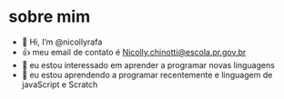  # sobre mim 
- 👋 Hi, I’m @nicollyrafa
-  :+1:  meu email de contato é Nicolly.chinotti@escola.pr.gov.br
- 👀 eu estou interessado em aprender a programar novas linguagens
- 🌱 eu estou aprendendo a programar recentemente e linguagem de javaScript e Scratch
